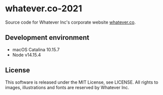 # whatever.co-2021

Source code for Whatever Inc's corporate website [whatever.co](htts://whatever.co/).

## Development environment

- macOS Catalina 10.15.7
- Node v14.15.4

## License

This software is released under the MIT License, see LICENSE.
All rights to images, illustrations and fonts are reserved by Whatever Inc.
